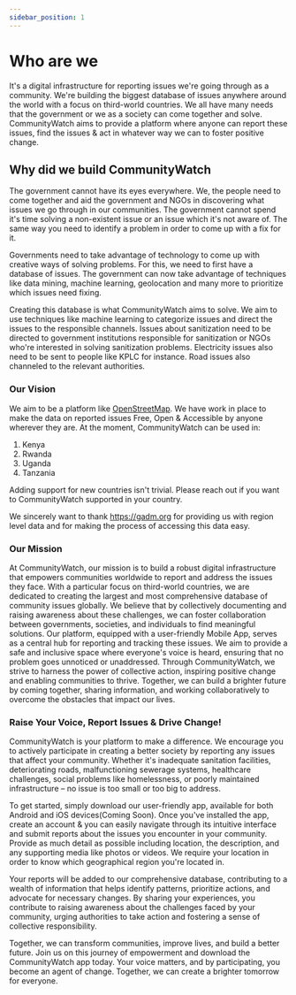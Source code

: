 ```yaml
---
sidebar_position: 1
---
```


# Who are we

It's a digital infrastructure for reporting issues we're going through as a community. We're building the biggest database of issues anywhere around the world with a focus on third-world countries. We all have many needs that the government or we as a society can come together and solve. CommunityWatch aims to provide a platform where anyone can report these issues, find the issues & act in whatever way we can to foster positive change.


## Why did we build CommunityWatch

The government cannot have its eyes everywhere. We, the people need to come together and aid the government and NGOs in discovering what issues we go through in our communities. The government cannot spend it's time solving a non-existent issue or an issue which it's not aware of. The same way you need to identify a problem in order to come up with a fix for it. 

Governments need to take advantage of technology to come up with creative ways of solving problems. For this, we need to first have a database of issues. The government can now take advantage of techniques like data mining, machine learning, geolocation and many more to prioritize which issues need fixing. 

Creating this database is what CommunityWatch aims to solve. We aim to use techniques like machine learning to categorize issues and direct the issues to the responsible channels. Issues about sanitization need to be directed to government institutions responsible for sanitization or NGOs who're interested in solving sanitization problems. Electricity issues also need to be sent to people like KPLC for instance. Road issues also channeled to the relevant authorities. 

### Our Vision

We aim to be a platform like [OpenStreetMap](https://openstreetmap.org). We have work in place to make the data on reported issues Free, Open & Accessible by anyone wherever they are. 
At the moment, CommunityWatch can be used in:
  1. Kenya
  2. Rwanda
  3. Uganda
  4. Tanzania

Adding support for new countries isn't trivial. Please reach out if you want to CommunityWatch supported in your country.

We sincerely want to thank https://gadm.org for providing us with region level data and for making the process of accessing this data easy.

### Our Mission
At CommunityWatch, our mission is to build a robust digital infrastructure that empowers communities worldwide to report and address the issues they face. With a particular focus on third-world countries, we are dedicated to creating the largest and most comprehensive database of community issues globally. We believe that by collectively documenting and raising awareness about these challenges, we can foster collaboration between governments, societies, and individuals to find meaningful solutions. Our platform, equipped with a user-friendly Mobile App, serves as a central hub for reporting and tracking these issues. We aim to provide a safe and inclusive space where everyone's voice is heard, ensuring that no problem goes unnoticed or unaddressed. Through CommunityWatch, we strive to harness the power of collective action, inspiring positive change and enabling communities to thrive. Together, we can build a brighter future by coming together, sharing information, and working collaboratively to overcome the obstacles that impact our lives. 

### Raise Your Voice, Report Issues & Drive Change!

CommunityWatch is your platform to make a difference. We encourage you to actively participate in creating a better society by reporting any issues that affect your community. Whether it's inadequate sanitation facilities, deteriorating roads, malfunctioning sewerage systems, healthcare challenges, social problems like homelessness, or poorly maintained infrastructure – no issue is too small or too big to address.

To get started, simply download our user-friendly app, available for both Android and iOS devices(Coming Soon). Once you've installed the app, create an account & you can easily navigate through its intuitive interface and submit reports about the issues you encounter in your community. Provide as much detail as possible including location, the description, and any supporting media like photos or videos. 
We require your location in order to know which geographical region you're located in. 

Your reports will be added to our comprehensive database, contributing to a wealth of information that helps identify patterns, prioritize actions, and advocate for necessary changes. By sharing your experiences, you contribute to raising awareness about the challenges faced by your community, urging authorities to take action and fostering a sense of collective responsibility.

Together, we can transform communities, improve lives, and build a better future. Join us on this journey of empowerment and download the CommunityWatch app today. Your voice matters, and by participating, you become an agent of change. Together, we can create a brighter tomorrow for everyone.





